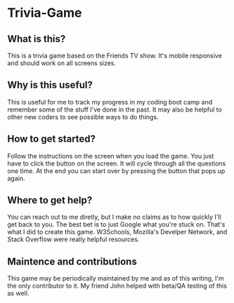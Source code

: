 # Trivia-Game

## What is this?
This is a trivia game based on the Friends TV show. It's mobile responsive and should work on all screens sizes.

## Why is this useful?
This is useful for me to track my progress in my coding boot camp and remember some of the stuff I've done in the past. It may also be helpful to other new coders to see possible ways to do things.

## How to get started?
Follow the instructions on the screen when you load the game. You just have to click the button on the screen. It will cycle through all the questions one time. At the end you can start over by pressing the button that pops up again.

## Where to get help?
You can reach out to me diretly, but I make no claims as to how quickly I'll get back to you. The best bet is to just Google what you're stuck on. That's what I did to create this game. W3Schools, Mozilla's Develper Network, and Stack Overflow were really helpful resources.

## Maintence and contributions
This game may be periodically maintained by me and as of this writing, I'm the only contributor to it. My friend John helped with beta/QA testing of this as well.